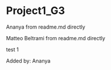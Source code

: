 # Project1_G3



Ananya from readme.md directly

Matteo Beltrami from readme.md directly

test 1

Added by: Ananya
